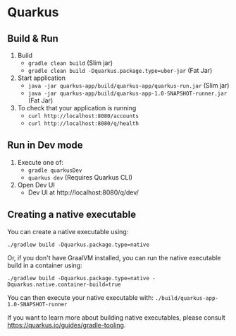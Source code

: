 # Quarkus

## Build & Run

1. Build
    - `gradle clean build` (Slim jar)
    - `gradle clean build -Dquarkus.package.type=uber-jar` (Fat Jar)
2. Start application
    - `java -jar quarkus-app/build/quarkus-app/quarkus-run.jar` (Slim jar)
    - `java -jar quarkus-app/build/quarkus-app-1.0-SNAPSHOT-runner.jar` (Fat Jar)
3. To check that your application is running
    - `curl http://localhost:8080/accounts`
    - `curl http://localhost:8080/q/health`

## Run in Dev mode

1. Execute one of:
   - `gradle quarkusDev`
   - `quarkus dev` (Requires Quarkus CLI)
2. Open Dev UI
   - Dev UI at http://localhost:8080/q/dev/


## Creating a native executable

You can create a native executable using: 
```shell script
./gradlew build -Dquarkus.package.type=native
```

Or, if you don't have GraalVM installed, you can run the native executable build in a container using: 
```shell script
./gradlew build -Dquarkus.package.type=native -Dquarkus.native.container-build=true
```

You can then execute your native executable with: `./build/quarkus-app-1.0-SNAPSHOT-runner`

If you want to learn more about building native executables, please consult https://quarkus.io/guides/gradle-tooling.
